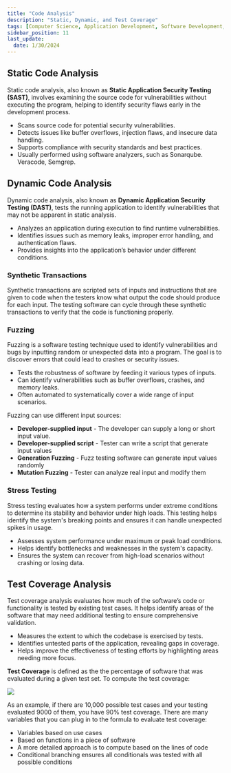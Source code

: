 ```yaml
---
title: "Code Analysis"
description: "Static, Dynamic, and Test Coverage"
tags: [Computer Science, Application Development, Software Development, Application Security]
sidebar_position: 11
last_update:
  date: 1/30/2024
---
```




## Static Code Analysis

Static code analysis, also known as **Static Application Security Testing (SAST)**, involves examining the source code for vulnerabilities without executing the program, helping to identify security flaws early in the development process.

- Scans source code for potential security vulnerabilities.
- Detects issues like buffer overflows, injection flaws, and insecure data handling.
- Supports compliance with security standards and best practices.
- Usually performed using software analyzers, such as Sonarqube. Veracode, Semgrep.

## Dynamic Code Analysis

Dynamic code analysis, also known as **Dynamic Application Security Testing (DAST)**, tests the running application to identify vulnerabilities that may not be apparent in static analysis.

- Analyzes an application during execution to find runtime vulnerabilities.
- Identifies issues such as memory leaks, improper error handling, and authentication flaws.
- Provides insights into the application’s behavior under different conditions.

### Synthetic Transactions

Synthetic transactions are scripted sets of inputs and instructions that are given to code when the testers know what output the code should produce for each input. The testing software can cycle through these synthetic transactions to verify that the code is functioning properly.

### Fuzzing 

Fuzzing is a software testing technique used to identify vulnerabilities and bugs by inputting random or unexpected data into a program. The goal is to discover errors that could lead to crashes or security issues. 

- Tests the robustness of software by feeding it various types of inputs.
- Can identify vulnerabilities such as buffer overflows, crashes, and memory leaks.
- Often automated to systematically cover a wide range of input scenarios.

Fuzzing can use different input sources:
 
- **Developer-supplied input** - The developer can supply a long or short input value.
- **Developer-supplied script** - Tester can write a script that generate input values 
- **Generation Fuzzing** - Fuzz testing software can generate input values randomly
- **Mutation Fuzzing** - Tester can analyze real input and modify them

### Stress Testing

Stress testing evaluates how a system performs under extreme conditions to determine its stability and behavior under high loads. This testing helps identify the system's breaking points and ensures it can handle unexpected spikes in usage.

- Assesses system performance under maximum or peak load conditions.
- Helps identify bottlenecks and weaknesses in the system's capacity.
- Ensures the system can recover from high-load scenarios without crashing or losing data.


## Test Coverage Analysis

Test coverage analysis evaluates how much of the software’s code or functionality is tested by existing test cases. It helps identify areas of the software that may need additional testing to ensure comprehensive validation.

- Measures the extent to which the codebase is exercised by tests.
- Identifies untested parts of the application, revealing gaps in coverage.
- Helps improve the effectiveness of testing efforts by highlighting areas needing more focus.

**Test Coverage** is defined as the the percentage of software that was evaluated during a given test set. To compute the test coverage:

<div class='img-center'>

![](/img/docs/app-sec-computing-test-coverage-analysis.png)

</div>


As an example, if there are 10,000 possible test cases and your testing evaluated 9000 of them, you have 90% test coverage. There are many variables that you can plug in to the formula to evaluate test coverage: 

- Variables based on use cases 
- Based on functions in a piece of software
- A more detailed approach is to compute based on the lines of code
- Conditional branching ensures all conditionals was tested with all possible conditions
